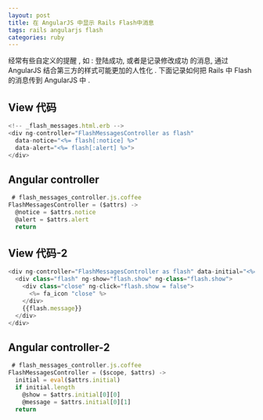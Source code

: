 ```yaml
---
layout: post
title: 在 AngularJS 中显示 Rails Flash中消息
tags: rails angularjs flash
categories: ruby
---
```


经常有些自定义的提醒 , 如 : 登陆成功, 或者是记录修改成功 的消息, 通过 AngularJS  结合第三方的样式可能更加的人性化 .  下面记录如何把 Rails 中 Flash  的消息传到 AngularJS 中 .

## View 代码

```javascript
<!-- _flash_messages.html.erb -->
<div ng-controller="FlashMessagesController as flash"
  data-notice="<%= flash[:notice] %>"
  data-alert="<%= flash[:alert] %>">
</div>

```

## Angular controller

```javascript
 # flash_messages_controller.js.coffee
FlashMessagesController = ($attrs) ->
  @notice = $attrs.notice
  @alert = $attrs.alert
  return
```


## View 代码-2

```javascript
<div ng-controller="FlashMessagesController as flash" data-initial="<%= flash.to_json.html_safe %>" ng-cloak>
  <div class="flash" ng-show="flash.show" ng-class="flash.show">
    <div class="close" ng-click="flash.show = false">
      <%= fa_icon "close" %>
    </div>
    {{flash.message}}
  </div>
</div>
```

## Angular controller-2

```javascript
 # flash_messages_controller.js.coffee
FlashMessagesController = ($scope, $attrs) ->
  initial = eval($attrs.initial)
  if initial.length
    @show = $attrs.initial[0][0]
    @message = $attrs.initial[0][1]
  return
```





